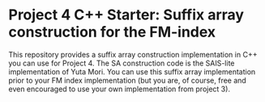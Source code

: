 # Project 4 C++ Starter: Suffix array construction for the FM-index

This repository provides a suffix array construction implementation in C++ you can use for Project 4. The SA construction code is the SAIS-lite implementation of Yuta Mori. You can use this 
suffix array implementation prior to your FM index implementation (but you are, of course, free and even encouraged to use your own implementation from project 3).
